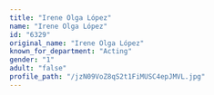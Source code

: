 ```yaml
---
title: "Irene Olga López"
name: "Irene Olga López"
id: "6329"
original_name: "Irene Olga López"
known_for_department: "Acting"
gender: "1"
adult: "false"
profile_path: "/jzN09VoZ8qS2t1FiMUSC4epJMVL.jpg"
---
```

